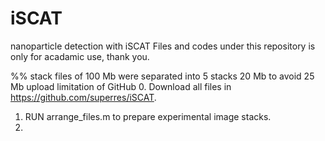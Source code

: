 # iSCAT
nanoparticle detection with iSCAT
Files and codes under this repository is only for acadamic use, thank you.


%% stack files of 100 Mb were separated into 5 stacks 20 Mb to avoid 25 Mb upload limitation of GitHub
0. Download all files in https://github.com/superres/iSCAT.
1. RUN arrange_files.m to prepare experimental image stacks.
2. 

